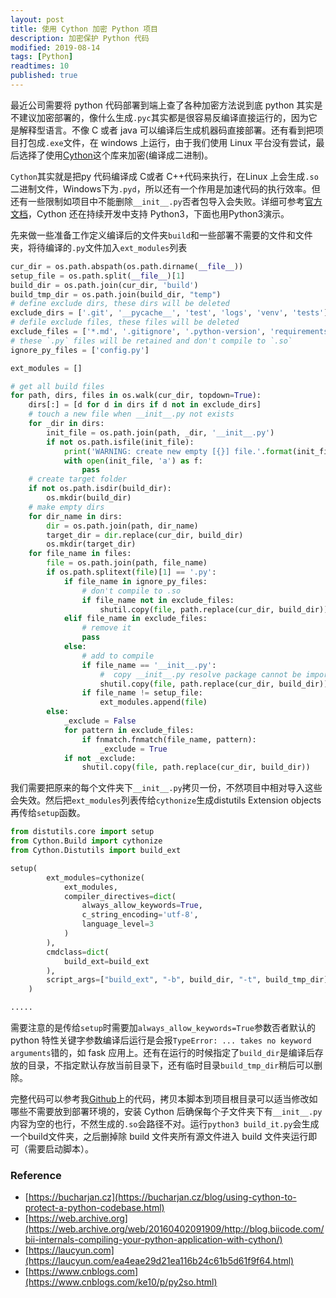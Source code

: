 ```yaml
---
layout: post
title: 使用 Cython 加密 Python 项目
description: 加密保护 Python 代码
modified: 2019-08-14
tags: [Python]
readtimes: 10
published: true
---
```


最近公司需要将 python 代码部署到端上查了各种加密方法说到底 python 其实是不建议加密部署的，像什么生成`.pyc`其实都是很容易反编译直接运行的，因为它是解释型语言。不像 C 或者 java 可以编译后生成机器码直接部署。还有看到把项目打包成`.exe`文件，在 windows 上运行，由于我们使用 Linux 平台没有尝试，最后选择了使用[Cython](https://cython.org/)这个库来加密(编译成二进制)。

`Cython`其实就是把py 代码编译成 C或者 C++代码来执行，在Linux 上会生成`.so`二进制文件，Windows下为`.pyd`，所以还有一个作用是加速代码的执行效率。但还有一些限制如项目中不能删除`__init__.py`否者包导入会失败。详细可参考[官方文档](https://cython.readthedocs.io/en/latest/src/userguide/limitations.html#cython-limitations)，Cython 还在持续开发中支持 Python3，下面也用Python3演示。

先来做一些准备工作定义编译后的文件夹`build`和一些部署不需要的文件和文件夹，将待编译的`.py`文件加入`ext_modules`列表

```python
cur_dir = os.path.abspath(os.path.dirname(__file__))
setup_file = os.path.split(__file__)[1]
build_dir = os.path.join(cur_dir, 'build')
build_tmp_dir = os.path.join(build_dir, "temp")
# define exclude dirs, these dirs will be deleted
exclude_dirs = ['.git', '__pycache__', 'test', 'logs', 'venv', 'tests']
# defile exclude files, these files will be deleted
exclude_files = ['*.md', '.gitignore', '.python-version', 'requirements.txt', '*.pyc', '*.c']
# these `.py` files will be retained and don't compile to `.so`
ignore_py_files = ['config.py']

ext_modules = []

# get all build files
for path, dirs, files in os.walk(cur_dir, topdown=True):
    dirs[:] = [d for d in dirs if d not in exclude_dirs]
    # touch a new file when __init__.py not exists
    for _dir in dirs:
        init_file = os.path.join(path, _dir, '__init__.py')
        if not os.path.isfile(init_file):
            print('WARNING: create new empty [{}] file.'.format(init_file))
            with open(init_file, 'a') as f:
                pass
    # create target folder
    if not os.path.isdir(build_dir):
        os.mkdir(build_dir)
    # make empty dirs
    for dir_name in dirs:
        dir = os.path.join(path, dir_name)
        target_dir = dir.replace(cur_dir, build_dir)
        os.mkdir(target_dir)
    for file_name in files:
        file = os.path.join(path, file_name)
        if os.path.splitext(file)[1] == '.py':
            if file_name in ignore_py_files:
                # don't compile to .so
                if file_name not in exclude_files:
                    shutil.copy(file, path.replace(cur_dir, build_dir))
            elif file_name in exclude_files:
                # remove it
                pass
            else:
                # add to compile
                if file_name == '__init__.py':
                    #  copy __init__.py resolve package cannot be imported
                    shutil.copy(file, path.replace(cur_dir, build_dir))
                if file_name != setup_file:
                    ext_modules.append(file)
        else:
            _exclude = False
            for pattern in exclude_files:
                if fnmatch.fnmatch(file_name, pattern):
                    _exclude = True
            if not _exclude:
                shutil.copy(file, path.replace(cur_dir, build_dir))

```

我们需要把原来的每个文件夹下`__init__.py`拷贝一份，不然项目中相对导入这些会失效。然后把`ext_modules`列表传给`cythonize`生成distutils Extension objects再传给`setup`函数。

```python
from distutils.core import setup
from Cython.Build import cythonize
from Cython.Distutils import build_ext

setup(
        ext_modules=cythonize(
            ext_modules,
            compiler_directives=dict(
                always_allow_keywords=True,
                c_string_encoding='utf-8',
                language_level=3
            )
        ),
        cmdclass=dict(
            build_ext=build_ext
        ),
        script_args=["build_ext", "-b", build_dir, "-t", build_tmp_dir]
    )

.....
```

需要注意的是传给`setup`时需要加`always_allow_keywords=True`参数否者默认的python 特性关键字参数编译后运行是会报`TypeError: ... takes no keyword arguments`错的，如 fask 应用上。还有在运行的时候指定了`build_dir`是编译后存放的目录，不指定默认存放当前目录下，还有临时目录`build_tmp_dir`稍后可以删除。

完整代码可以参考我[Github](https://github.com/fangjh13/protect_python_code/blob/master/build_it.py)上的代码，拷贝本脚本到项目根目录可以适当修改如哪些不需要放到部署环境的，安装 Cython 后确保每个子文件夹下有`__init__.py`内容为空的也行，不然生成的`.so`会路径不对。运行`python3 build_it.py`会生成一个build文件夹，之后删掉除 build 文件夹所有源文件进入 build 文件夹运行即可（需要启动脚本）。

### Reference

- [https://bucharjan.cz](https://bucharjan.cz/blog/using-cython-to-protect-a-python-codebase.html)
- [https://web.archive.org](https://web.archive.org/web/20160402091909/http://blog.biicode.com/bii-internals-compiling-your-python-application-with-cython/)
- [https://laucyun.com](https://laucyun.com/ea4eae29d21ea116b24c61b5d61f9f64.html)
- [https://www.cnblogs.com](https://www.cnblogs.com/ke10/p/py2so.html)


